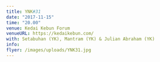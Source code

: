```yaml
---
title: YNK#31
date: "2017-11-15"
time: "20.00"
venue: Kedai Kebun Forum
venueURL: https://kedaikebun.com/
with: Setabuhan (YK), Mantram (YK) & Julian Abraham (YK)
info:
flyer: /images/uploads/YNK31.jpg
---
```


#
